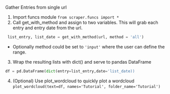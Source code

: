 Gather Entries from single url
1. Import funcs module 
`from scraper.funcs import *`
2. Call get_with_method and assign to two variables. This will grab each entry and entry date from the url.
```python
 list_entry, list_date = get_with_method(url, method = 'all')
 ```
- Optionally method could be set to `'input'` where the user can define the range.
3. Wrap the resulting lists with dict() and serve to pandas DataFrame
```python
df = pd.DataFrame(dict(entry=list_entry,date='list_date))
```
4. (Optional) Use plot_wordcloud to quickly plot a wordcloud
`plot_wordcloud(text=df, names='Tutorial', folder_name='Tutorial')`
